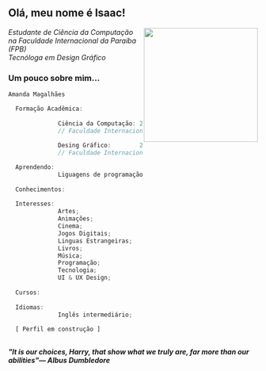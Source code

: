 <h2> Olá, meu nome é Isaac!</h2>
<img align='right' src="https://i.ibb.co/GJTm4gW/ava.png" width="230">
<p><em>Estudante de Ciência da Computação na Faculdade Internacional da Paraíba (FPB)
<br>Tecnóloga em Design Gráfico
</em></p>


### Um pouco sobre mim...  

```javascript
Amanda Magalhães

  Formação Acadêmica:
              
              Ciência da Computação: 2023 - Em andamento;
              // Faculdade Internacional da Paraíba (FPB)
              
              Desing Gráfico:        2021 - 2022;
              // Faculdade Internacional da Paraíba (FPB)

  Aprendendo: 
              Liguagens de programação: [Java, Python];
  
  Conhecimentos:
  
  Interesses:
              Artes;
              Animações;
              Cinema;
              Jogos Digitais;
              Linguas Estrangeiras;
              Livros;
              Música;
              Programação;
              Tecnologia;
              UI & UX Design;
  
  Cursos:
  
  Idiomas:
              Inglês intermediário;
              
  [ Perfil em construção ]
  
```

<em><b>"It is our choices, Harry, that show what we truly are, far more than our abilities"― Albus Dumbledore</b></em>

